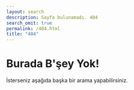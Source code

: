 ```yaml
---
layout: search
description: Sayfa bulunamadı. 404
search_omit: true
permalink: /404.html
title: "404"
---
```

  

# Burada B'şey Yok!
İsterseniz aşağıda başka bir arama yapabilirsiniz. 